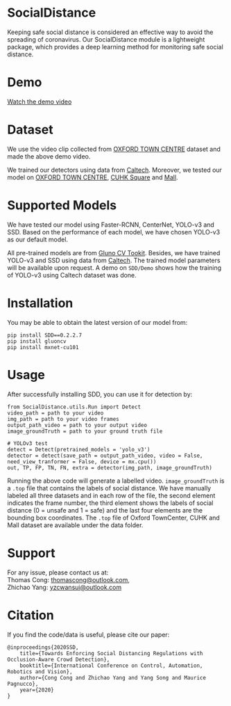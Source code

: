 # SocialDistance
Keeping safe social distance is considered an effective way to avoid the spreading of coronavirus. Our SocialDistance module is a lightweight package, which provides a deep learning method for monitoring safe social distance.

# Demo
[Watch the demo video](https://www.youtube.com/watch?v=1s46BJJj6rw&t=5s)

# Dataset
We use the video clip collected from [OXFORD TOWN CENTRE](https://www.robots.ox.ac.uk/ActiveVision/Research/Projects/2009bbenfold_headpose/project.html) dataset and made the above demo video. 

We trained our detectors using data from [Caltech](http://www.vision.caltech.edu/Image_Datasets/CaltechPedestrians/). Moreover, we tested our model on [OXFORD TOWN CENTRE](https://www.robots.ox.ac.uk/ActiveVision/Research/Projects/2009bbenfold_headpose/project.html), [CUHK Square](https://www.ee.cuhk.edu.hk/~xgwang/CUHK_square.html) and [Mall](http://personal.ie.cuhk.edu.hk/~ccloy/downloads_mall_dataset.html).

# Supported Models
We have tested our model using Faster-RCNN, CenterNet, YOLO-v3 and SSD. Based on the performance of each model, we have chosen YOLO-v3 as our default model.

All pre-trained models are from [Gluno CV Tookit](https://github.com/dmlc/gluon-cv). Besides, we have trained YOLO-v3 and SSD using data from [Caltech](http://www.vision.caltech.edu/Image_Datasets/CaltechPedestrians/). The trained model parameters will be available upon request. A demo on `SDD/Demo` shows how the training of YOLO-v3 using Caltech dataset was done.

# Installation
You may be able to obtain the latest version of our model from:
```
pip install SDD==0.2.2.7
pip install gluoncv
pip install mxnet-cu101
```

# Usage
After successfully installing SDD, you can use it for detection by:
```
from SocialDistance.utils.Run import Detect
video_path = path to your video
img_path = path to your video frames
output_path_video = path to your output video
image_groundTruth = path to your ground truth file

# YOLOv3 test
detect = Detect(pretrained_models = 'yolo_v3')
detector = detect(save_path = output_path_video, video = False, need_view_tranformer = False, device = mx.cpu())
out, TP, FP, TN, FN, extra = detector(img_path, image_groundTruth)
```
Running the above code will generate a labelled video. 
`image_groundTruth` is a `.top` file that contains the labels of social distance. We have manually labeled all three datasets and in each row of the file, the second element indicates the frame number, the third element shows the labels of social distance (0 = unsafe and 1 = safe) and the last four elements are the bounding box coordinates. The `.top` file of Oxford TownCenter, CUHK and Mall dataset are available under the data folder.

# Support
For any issue, please contact us at:  
Thomas Cong: thomascong@outlook.com,  
Zhichao Yang: yzcwansui@outlook.com

# Citation
If you find the code/data is useful, please cite our paper:
```
@inproceedings{2020SSD,
    title={Towards Enforcing Social Distancing Regulations with Occlusion-Aware Crowd Detection},
    booktitle={International Conference on Control, Automation, Robotics and Vision},
    author={Cong Cong and Zhichao Yang and Yang Song and Maurice Pagnucco},
    year={2020}
}
```
